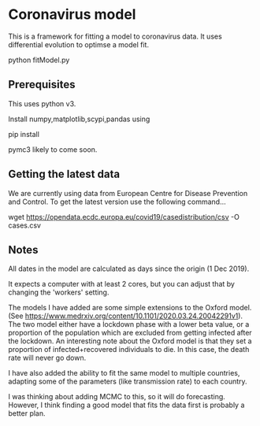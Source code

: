 # Coronavirus model

This is a framework for fitting a model to coronavirus data. It uses
differential evolution to optimse a model fit.

python fitModel.py

## Prerequisites

This uses python v3.

Install numpy,matplotlib,scypi,pandas using

pip install

pymc3 likely to come soon.

## Getting the latest data

We are currently using data from European Centre for Disease Prevention and Control. To get the latest version use the following command...

wget https://opendata.ecdc.europa.eu/covid19/casedistribution/csv -O cases.csv

## Notes

All dates in the model are calculated as days since the origin (1 Dec 2019).

It expects a computer with at least 2 cores, but you can adjust that
by changing the 'workers' setting.

The models I have added are some simple extensions to the Oxford
model. (See
https://www.medrxiv.org/content/10.1101/2020.03.24.20042291v1). The
two model either have a lockdown phase with a lower beta value, or a
proportion of the population which are excluded from getting infected
after the lockdown. An interesting note about the Oxford model is that
they set a proportion of infected+recovered individuals to die. In
this case, the death rate will never go down.

I have also added the ability to fit the same model to multiple
countries, adapting some of the parameters (like transmission rate) to
each country.

I was thinking about adding MCMC to this, so it will do
forecasting. However, I think finding a good model that fits the data
first is probably a better plan.